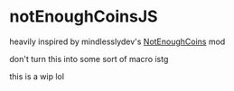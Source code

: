 # notEnoughCoinsJS
heavily inspired by mindlesslydev's [NotEnoughCoins](https://github.com/mindlesslydev/NotEnoughCoins) mod

don't turn this into some sort of macro istg

this is a wip lol
